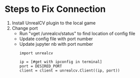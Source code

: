 # Steps to Fix Connection

1. Install UnrealCV plugin to the local game
2. Change port
    - Run "vget /unrealcv/status" to find location of config file
    - Update config file with port number
    - Update jupyter nb with port number
        ```
        import unrealcv

        ip = [#get with ipconfig in terminal]
        port = DESIRED_PORT
        client = client = unrealcv.Client((ip, port))
        ```

